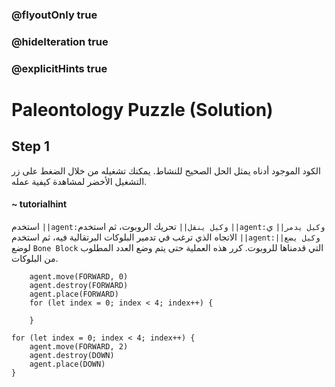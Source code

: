 ### @flyoutOnly true
### @hideIteration true
### @explicitHints true

# Paleontology Puzzle (Solution)

## Step 1
الكود الموجود أدناه يمثل الحل الصحيح للنشاط. يمكنك تشغيله من خلال الضغط على زر التشغيل الأخضر لمشاهدة كيفية عمله.
#### ~ tutorialhint  
استخدم ``||agent:وكيل ينقل||`` تحريك الروبوت، ثم استخدم ``||agent:وكيل يدمر||`` ي الاتجاه الذي ترغب في تدمير البلوكات البرتقالية فيه، ثم استخدم ``||agent:وكيل يضع||`` لوضع `Bone Block` التي قدمناها للروبوت. كرر هذه العملية حتى يتم وضع العدد المطلوب من البلوكات.

```ghost
    agent.move(FORWARD, 0)
    agent.destroy(FORWARD)
    agent.place(FORWARD)
    for (let index = 0; index < 4; index++) {
    	
    }
```
```template
for (let index = 0; index < 4; index++) {
    agent.move(FORWARD, 2)    
    agent.destroy(DOWN)
    agent.place(DOWN)
}
```
```package
```
